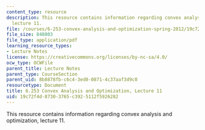 ```yaml
---
content_type: resource
description: This resource contains information regarding convex analysis and optimization,
  lecture 11.
file: /courses/6-253-convex-analysis-and-optimization-spring-2012/19c72f4d87303765c3925112f5926282_MIT6_253S12_lec11.pdf
file_size: 848003
file_type: application/pdf
learning_resource_types:
- Lecture Notes
license: https://creativecommons.org/licenses/by-nc-sa/4.0/
ocw_type: OCWFile
parent_title: Lecture Notes
parent_type: CourseSection
parent_uid: 8b8878fb-c6c4-3ed0-0871-4c37aaf3d9c0
resourcetype: Document
title: 6.253 Convex Analysis and Optimization, Lecture 11
uid: 19c72f4d-8730-3765-c392-5112f5926282
---
```

This resource contains information regarding convex analysis and optimization, lecture 11.